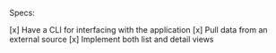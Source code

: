 Specs:

 [x]  Have a CLI for interfacing with the application
 [x]  Pull data from an external source
 [x]  Implement both list and detail views
